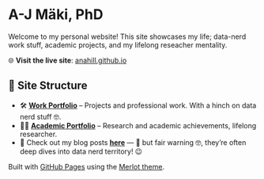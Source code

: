 # A-J Mäki, PhD
Welcome to my personal website! This site showcases my life; data-nerd work stuff, academic projects, and my lifelong reseacher mentality.

🌐 **Visit the live site**: [anahill.github.io](https://anahill.github.io/ "my personal website")

## 📂 Site Structure
- 🛠️ **[Work Portfolio](https://anahill.github.io/work.html)** – Projects and professional work. With a hinch on data nerd stuff 🤓.
- 👨‍🔬 **[Academic Portfolio](https://anahill.github.io/academic.html)** – Research and academic achievements, lifelong researcher.
- 📝 Check out my blog posts **[here](https://anahill.github.io/blog/)** — 🚨 but fair warning 🤓, they’re often deep dives into data nerd territory! 😉  


Built with [GitHub Pages](https://pages.github.com/) using the [Merlot theme](https://github.com/pages-themes/merlot).
